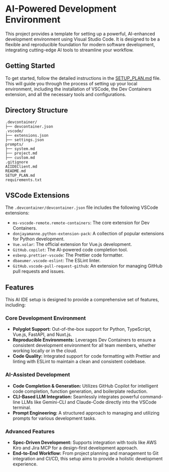# AI-Powered Development Environment

This project provides a template for setting up a powerful, AI-enhanced development environment using Visual Studio Code. It is designed to be a flexible and reproducible foundation for modern software development, integrating cutting-edge AI tools to streamline your workflow.

## Getting Started

To get started, follow the detailed instructions in the [SETUP_PLAN.md](SETUP_PLAN.md) file. This will guide you through the process of setting up your local environment, including the installation of VSCode, the Dev Containers extension, and all the necessary tools and configurations.

## Directory Structure

```
.devcontainer/
├── devcontainer.json
.vscode/
├── extensions.json
├── settings.json
prompts/
├── system.md
├── project.md
├── custom.md
.gitignore
AIIDEClient.md
README.md
SETUP_PLAN.md
requirements.txt
```

## VSCode Extensions

The `.devcontainer/devcontainer.json` file includes the following VSCode extensions:

- `ms-vscode-remote.remote-containers`: The core extension for Dev Containers.
- `donjayamanne.python-extension-pack`: A collection of popular extensions for Python development.
- `Vue.volar`: The official extension for Vue.js development.
- `GitHub.copilot`: The AI-powered code completion tool.
- `esbenp.prettier-vscode`: The Prettier code formatter.
- `dbaeumer.vscode-eslint`: The ESLint linter.
- `GitHub.vscode-pull-request-github`: An extension for managing GitHub pull requests and issues.

## Features

This AI IDE setup is designed to provide a comprehensive set of features, including:

### Core Development Environment
- **Polyglot Support:** Out-of-the-box support for Python, TypeScript, Vue.js, FastAPI, and Nuxt.js.
- **Reproducible Environments:** Leverages Dev Containers to ensure a consistent development environment for all team members, whether working locally or in the cloud.
- **Code Quality:** Integrated support for code formatting with Prettier and linting with ESLint to maintain a clean and consistent codebase.

### AI-Assisted Development
- **Code Completion & Generation:** Utilizes GitHub Copilot for intelligent code completion, function generation, and boilerplate reduction.
- **CLI-Based LLM Integration:** Seamlessly integrates powerful command-line LLMs like Gemini-CLI and Claude-Code directly into the VSCode terminal.
- **Prompt Engineering:** A structured approach to managing and utilizing prompts for various development tasks.

### Advanced Features
- **Spec-Driven Development:** Supports integration with tools like AWS Kiro and Jira MCP for a design-first development approach.
- **End-to-End Workflow:** From project planning and management to Git integration and CI/CD, this setup aims to provide a holistic development experience.
